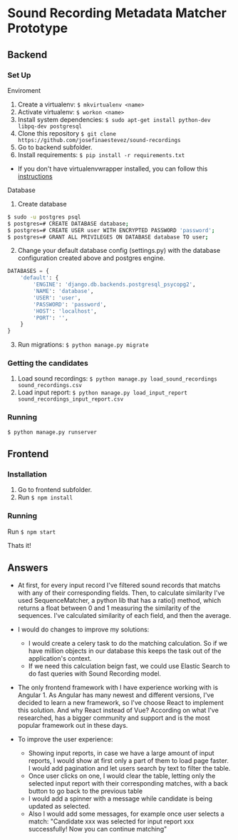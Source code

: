 # Sound Recording Metadata Matcher Prototype

## Backend 

### Set Up

Enviroment

1. Create a virtualenv: `$ mkvirtualenv <name>`
2. Activate virtualenv: `$ workon <name>`
3. Install system dependencies: `$ sudo apt-get install python-dev libpq-dev postgresql`
4. Clone this repository `$ git clone https://github.com/josefinaestevez/sound-recordings`
6. Go to backend subfolder.
5. Install requirements: `$ pip install -r requirements.txt`

* If you don't have virtualenvwrapper installed, you can follow this [instructions](https://virtualenvwrapper.readthedocs.io/en/latest/)

Database

1. Create database

```bash
$ sudo -u postgres psql
$ postgres=# CREATE DATABASE database;
$ postgres=# CREATE USER user WITH ENCRYPTED PASSWORD 'password';
$ postgres=# GRANT ALL PRIVILEGES ON DATABASE database TO user;
```

2. Change your default database config (settings.py) with the database configuration created above and postgres engine.

```python
DATABASES = {
    'default': {
        'ENGINE': 'django.db.backends.postgresql_psycopg2',
        'NAME': 'database',
        'USER': 'user',
        'PASSWORD': 'password',
        'HOST': 'localhost',
        'PORT': '',
    }
}
```

3. Run migrations: `$ python manage.py migrate`

### Getting the candidates

1. Load sound recordings: `$ python manage.py load_sound_recordings sound_recordings.csv`
2. Load input report: `$ python manage.py load_input_report sound_recordings_input_report.csv`

### Running

`$ python manage.py runserver`

## Frontend

### Installation

1. Go to frontend subfolder.
2. Run `$ npm install`

### Running

Run `$ npm start`

Thats it!

## Answers

* At first, for every input record I've filtered sound records that matchs with any of their corresponding fields. Then, to calculate similarity I've used SequenceMatcher, a python lib that has a ratio() method, which returns a float between 0 and 1 measuring the similarity of the sequences. I've calculated similarity of each field, and then the average.

* I would do changes to improve my solutions:

	- I would create a celery task to do the matching calculation. So if we have million objects in our database this keeps the task out of the application's context.
	- If we need this calculation beign fast, we could use Elastic Search to do fast queries with Sound Recording model.

* The only frontend framework with I have experience working with is Angular 1. As Angular has many newest and different versions, I've decided to learn a new framework, so I've choose React to implement this solution. And why React instead of Vue? According on what I've researched, has a bigger community and support and is the most popular framework out in these days.

* To improve the user experience:

	- Showing input reports, in case we have a large amount of input reports, I would show at first only a part of them to load page faster. I would add pagination and let users search by text to filter the table.
	- Once user clicks on one, I would clear the table, letting only the selected input report with their corresponding matches, with a back button to go back to the previous table
	- I would add a spinner with a message while candidate is being updated as selected.
	- Also I would add some messages, for example once user selects a match: "Candidate xxx was selected for input report xxx successfully! Now you can continue matching"